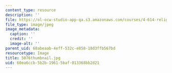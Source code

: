 ```yaml
---
content_type: resource
description: ''
file: https://ol-ocw-studio-app-qa.s3.amazonaws.com/courses/4-614-religious-architecture-and-islamic-cultures-fall-2002/60ea6ccb5b2b19615baf013368bb2d21_5076thumbnail.jpg
file_type: image/jpeg
image_metadata:
  caption: ''
  credit: ''
  image-alt: ''
parent_uid: 68abeaab-4eff-532c-e858-18d3ffb567bd
resourcetype: Image
title: 5076thumbnail.jpg
uid: 60ea6ccb-5b2b-1961-5baf-013368bb2d21
---
```

